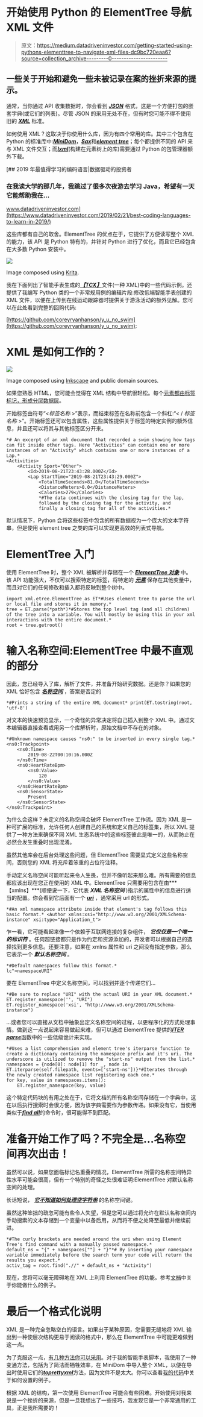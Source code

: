# 开始使用 Python 的 ElementTree 导航 XML 文件

> 原文：<https://medium.datadriveninvestor.com/getting-started-using-pythons-elementtree-to-navigate-xml-files-dc9bc720eaa6?source=collection_archive---------0----------------------->

## 一些关于开始和避免一些未被记录在案的挫折来源的提示。

通常，当你通过 API 收集数据时，你会看到 [***JSON***](https://www.w3schools.com/whatis/whatis_json.asp) 格式，这是一个方便打包的嵌套字典(或它们的列表)。尽管 JSON 的采用无处不在，但有时您可能不得不使用旧的 [***XML***](https://www.w3schools.com/xml/xml_whatis.asp) 标准。

如何使用 XML？这取决于你使用什么库，因为有四个常用的库。其中三个包含在 Python 的标准库中:[***MiniDom***](https://docs.python.org/3/library/xml.dom.minidom.html)，[***Sax***](https://docs.python.org/3/library/xml.sax.reader.html)和[***element tree***](https://docs.python.org/3.8/library/xml.etree.elementtree.html)；每个都提供不同的 API 来与 XML 文件交互；而[***lxml***](https://lxml.de/)(构建在元素树上的库)需要通过 Python 的包管理器额外下载。

[](https://www.datadriveninvestor.com/2019/02/21/best-coding-languages-to-learn-in-2019/) [## 2019 年最值得学习的编码语言|数据驱动的投资者

### 在我读大学的那几年，我跳过了很多次夜游去学习 Java，希望有一天它能帮助我在…

www.datadriveninvestor.com](https://www.datadriveninvestor.com/2019/02/21/best-coding-languages-to-learn-in-2019/) 

这些库都有自己的取舍。ElementTree 的优点在于，它提供了方便读写整个 XML 的能力，该 API 是 Python 特有的，并针对 Python 进行了优化，而且它已经包含在大多数 Python 安装中。

![](img/fa88ee303dc444f9e84156e86b6932e1.png)

Image composed using [Krita](https://krita.org).

我在下面列出了智能手表生成的[***【TCX】***](https://en.wikipedia.org/wiki/Training_Center_XML)文件(一种 XML)中的一些代码示例。还提供了我编写 Python 类的一个非常规用例的编辑片段:修改低端智能手表创建的 XML 文件，以便在上传到在线运动跟踪器时提供关于游泳活动的额外见解。您可以在此处看到完整的回购代码:

[https://github.com/coreyryanhanson/y_u_no_swim](https://github.com/coreyryanhanson/y_u_no_swim):

# XML 是如何工作的？

![](img/ebed7d03a8fd4a55c69043ef1d6f1b67.png)

Image composed using [Inkscape](https://inkscape.org/) and public domain sources.

如果您熟悉 HTML，您可能会觉得在 XML 结构中导航很轻松。每个[元素都由标签标记，形成分层数据层](https://www.w3schools.com/xml/xml_elements.asp)。

开始标签由符号“<*标签名称* >”表示，而结束标签在名称前包含一个斜杠:“< / *标签名称* >”。开始标签还可以包含属性，这些属性提供关于标签的特定实例的额外信息，并且还可以将其与其他标签区分开来。

```
*# An excerpt of an xml document that recorded a swim showing how tags can fit inside other tags. Here "Activities" can contain one or more instances of an "Activity" which contains one or more instances of a Lap.*
<Activities>
    <Activity Sport="Other">
        <Id>2019-08-21T23:43:28.000Z</Id>
        <Lap StartTime="2019-08-21T23:43:29.000Z">
            <TotalTimeSeconds>81.0</TotalTimeSeconds>
            <DistanceMeters>0.0</DistanceMeters>
            <Calories>279</Calories>
            *#The data continues with the closing tag for the lap,
            followed by the closing tag for the activity, and
            finally a closing tag for all of the activities.*
```

默认情况下，Python 会将这些标签中包含的所有数据视为一个庞大的文本字符串，但是使用 element tree 之类的库可以实现更高效的列表式导航。

# ElementTree 入门

使用 ElementTree 时，整个 XML 被解析并存储在一个 [***ElementTree 对象***](https://docs.python.org/3.8/library/xml.etree.elementtree.html#xml.etree.ElementTree.ElementTree) 中。该 API 功能强大，不仅可以搜索特定的标签，将特定的 [***元素***](https://docs.python.org/3.8/library/xml.etree.elementtree.html#xml.etree.ElementTree.Element) 保存在其他变量中，而且对它们的任何修改和插入都将反映到整个树中。

```
import xml.etree.ElementTree as ET*#Uses element tree to parse the url or local file and stores it in memory.*
tree = ET.parse(*path*)*#Stores the top level tag (and all children) of the tree into a variable. You will mostly be using this in your xml interactions with the entire document.*
root = tree.getroot()
```

# 输入名称空间:ElementTree 中最不直观的部分

因此，您已经导入了库，解析了文件，并准备开始研究数据。还是你？如果您的 XML 恰好包含 [***名称空间***](https://www.w3schools.com/xml/xml_namespaces.asp) ，答案是否定的

```
*#Prints a string of the entire XML document* print(ET.tostring(root, 'utf-8')
```

对文本的快速预览显示，一个奇怪的异常决定将自己插入到整个 XML 中。通过文本编辑器直接查看或用另一个库解析时，原始文档中不存在的对象。

```
*#Unknown namespace causes "ns0:" to be inserted in every single tag.* <ns0:Trackpoint>
    <ns0:Time>
        2019-08-22T00:10:16.000Z
    </ns0:Time>
    <ns0:HeartRateBpm>
        <ns0:Value>
            120
        </ns0:Value>
    </ns0:HeartRateBpm>
    <ns0:SensorState>
        Present
    </ns0:SensorState>
</ns0:Trackpoint>
```

为什么会这样？未定义的名称空间会破坏 ElementTree 工作流。因为 XML 是一种可扩展的标准，允许任何人创建自己的系统和定义自己的标签集，所以 XML 提供了一种方法来确保不同 XML 生态系统中的这些标签彼此是唯一的，从而防止在必然会发生重叠时出现混淆。

虽然其他库会在后台处理这些问题，但 ElementTree 需要显式定义这些名称空间，否则您的 XML 将充斥着笨重的占位符注释。

手动定义名称空间可能听起来令人生畏，但并不像听起来那么难。所有需要的信息都应该出现在您正在使用的 XML 中。ElementTree 只需要用包含在由***【xmlns】***(顺便说一下，它代表 ***XML 名称空间*** )指示的属性中的信息进行适当的配置。你会看到它后面有一个 [***uri***](https://dev.to/flippedcoding/what-is-the-difference-between-a-uri-and-a-url-4455) ，通常采用 url 的形式。

```
*#An xml namespace attribute inside that element's tag follows this basic format.* <Author xmlns:xsi="http://www.w3.org/2001/XMLSchema-instance" xsi:type="Application_t">
```

乍一看，它可能看起来像一个依赖于互联网连接的复杂组件， ***它仅仅是一个唯一的标识符*** 。任何超链接都只是作为约定和资源添加的，开发者可以根据自己的选择找到更多信息。还要注意，如果在 xmlns 属性和 uri 之间没有指定参数，那么它表示一个 ***默认名称空间*** 。

```
*#Default namespaces follow this format.*
lc">namespaceURI"
```

要在 ElementTree 中定义名称空间，可以找到并逐个传递它们…

```
*#Be sure to replace "URI" with the actual URI in your XML document.*
ET.register_namespace('', "URI")
ET.register_namespace('xsi', "http://www.w3.org/2001/XMLSchema-instance")
```

…或者您可以直接从文档中抽象出定义名称空间的过程，以更程序化的方式处理事情。做到这一点说起来容易做起来难，但可以通过 ElementTree 提供的[***ITER parse***](https://docs.python.org/3.8/library/xml.etree.elementtree.html?highlight=iterparse#xml.etree.ElementTree.iterparse)函数中的一些低级诡计来实现。

```
*#Uses a list comprehension and element tree's iterparse function to create a dictionary containing the namespace prefix and it's uri. The underscore is utilized to remove the "start-ns" output from the list.*
namespaces = {node[0]: node[1] for _, node in ET.iterparse(self.filepath, events=['start-ns'])}*#Iterates through the newly created namespace list registering each one.*
for key, value in namespaces.items():
    ET.register_namespace(key, value)
```

这个特定代码块的有用之处在于，它将文档的所有名称空间存储在一个字典中，这在以后执行搜索时会很方便，因为该字典需要作为参数传递。如果没有它，当使用类似于[***find all***](https://docs.python.org/3.8/library/xml.etree.elementtree.html?highlight=findall#xml.etree.ElementTree.Element.findall)的命令时，很可能得不到匹配。

# 准备开始工作了吗？不完全是…名称空间再次出击！

虽然可以说，如果您面临标记名重叠的情况，ElementTree 所需的名称空间特异性水平可能会很高，但有一个特别的奇怪之处很难证明:ElementTree 对默认名称空间的处理。

长话短说， [***它不知道如何处理空字符串***](https://stackoverflow.com/questions/34009992/python-elementtree-default-namespace) 的名称空间键。

虽然这种笨拙的疏忽可能有些令人失望，但是您可以通过将允许在默认名称空间内手动搜索的文本存储到一个变量中以备后用，从而将不便之处降至最低并继续前进。

```
*#The curly brackets are needed around the uri when using Element Tree's find command with a manually passed namespace.*
default_ns = "{" + namespaces[""] + "}"*# By inserting your namespace variable immediately before the search term your code will return the results you expect.*
activ_tag = root.find(".//" + default_ns + "Activity")
```

现在，您将可以毫无障碍地在 XML 上利用 ElementTree 的功能。参考[文档](https://docs.python.org/3.8/library/xml.etree.elementtree.html)中关于你能做什么的例子。

# 最后一个格式化说明

XML 是一种完全忽略空白的语言。如果出于某种原因，您需要无缝地将 XML 输出到一种使层次结构更易于阅读的格式中，那么在 ElementTree 中可能更难做到这一点。

为了克服这一点，[有几种方法你可以采用](https://stackoverflow.com/questions/749796/pretty-printing-xml-in-python)。对于我的智能手表脚本，我使用了一种变通方法，包括为了简洁而牺牲效率，在 MiniDom 中导入整个 XML，以便在导出时使用它们的[***toprettyxml***](https://docs.python.org/2/library/xml.dom.minidom.html?highlight=prettyxml#xml.dom.minidom.Node.toprettyxml)方法，因为文件不是太大。你可以查看[我的代码](https://github.com/coreyryanhanson/y_u_no_swim)中关于如何设置的例子。

根据 XML 的结构，第一次使用 ElementTree 可能会有些困难。开始使用对我来说是一个挫折的来源，但是一旦我想出了一些技巧，我发现它是一个非常通用的工具，正是我所需要的！